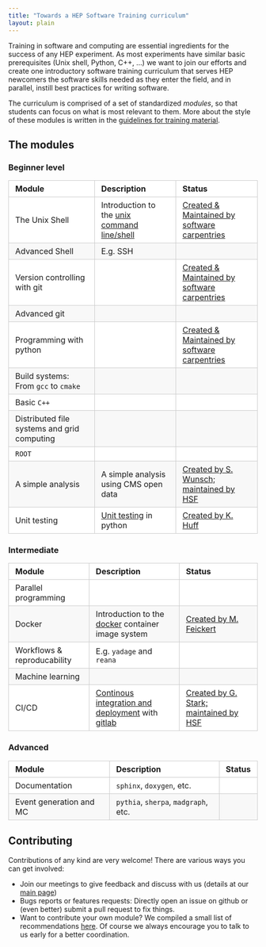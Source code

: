 ```yaml
---
title: "Towards a HEP Software Training curriculum"
layout: plain
---
```


<style type="text/css">
  table {
    padding: 0; 
    width: 100%;
  }
  table tr {
    border: 1px solid #cccccc;
    background-color: white;
    margin: 0;
    padding: 0; 
  }
  table tr:nth-child(2n) {
    background-color: #f8f8f8; 
  }
  table tr th {
    font-weight: bold;
    border: 1px solid #cccccc;
    text-align: left;
    margin: 0;
    padding: 6px 13px; 
  }
  table tr td {
    border: 1px solid #cccccc;
    text-align: left;
    margin: 0;
    padding: 6px 13px; 
  }
  table tr th :first-child, table tr td :first-child {
    margin-top: 0; 
  }
  table tr th :last-child, table tr td :last-child {
    margin-bottom: 0; 
  }
</style>

Training in software and computing are essential ingredients for the success of any HEP experiment. As most experiments have similar basic prerequisites (Unix shell, Python, C++, …) we want to join our efforts and create one introductory software training curriculum that serves HEP newcomers the software skills needed as they enter the field, and in parallel, instill best practices for writing software.

The curriculum is comprised of a set of standardized *modules*, so that students can focus on what is most relevant to them. More about the style of these modules is written in the [guidelines for training material](/training/module-guidelines.html).

## The modules

### Beginner level

| Module  | Description  | Status |
| -------- | -------- |-------- |
| The Unix Shell | Introduction to the [unix command line/shell](https://en.wikipedia.org/wiki/Unix_shell) | [Created & Maintained by software carpentries](http://swcarpentry.github.io/shell-novice)|
| Advanced Shell | E.g. SSH | |
| Version controlling with git | | [Created & Maintained by software carpentries](http://swcarpentry.github.io/git-novice) |
| Advanced git  | | |
| Programming with python | | [Created & Maintained by software carpentries ](http://swcarpentry.github.io/python-novice-inflammation) |
| Build systems: From ``gcc`` to ``cmake`` | | |
| Basic ``C++`` | | |
| Distributed file systems and grid computing || |
| ``ROOT`` | | |
| A simple analysis | A simple analysis using CMS open data| [Created by S. Wunsch; maintained by HSF](https://hsf-training.github.io/hsf-training-cms-analysis-webpage/) |
| Unit testing                                | [Unit testing](https://en.wikipedia.org/wiki/Unit_testing) in python | [Created by K. Huff](http://katyhuff.github.io/python-testing/) |

### Intermediate

| Module  | Description  | Status |
| -------- | -------- |-------- |
| Parallel programming |  | |
| Docker | Introduction to the [docker](https://www.docker.com/) container image system | [Created by M. Feickert](https://matthewfeickert.github.io/intro-to-docker/) |
| Workflows & reproducability | E.g. ``yadage`` and ``reana`` | |
| Machine learning | | |
| CI/CD | [Continous integration and deployment](https://docs.gitlab.com/ee/ci/) with [gitlab](https://about.gitlab.com/) | [Created by G. Stark; maintained by HSF](https://hsf-training.github.io/hsf-training-cicd/) |

### Advanced


| Module  | Description  | Status |
| -------- | -------- |-------- |
| Documentation | ``sphinx``, ``doxygen``, etc. | |
| Event generation and MC | ``pythia``, ``sherpa``, ``madgraph``, etc. | |

## Contributing

Contributions of any kind are very welcome! There are various ways you can get involved:

* Join our meetings to give feedback and discuss with us (details at our [main page](/workinggroups/training.html))
* Bugs reports or features requests: Directly open an issue on github or (even better) submit a pull request to fix things.
* Want to contribute your own module? We compiled a small list of recommendations [here](/training/module-guidelines.html). Of course we always encourage you to talk to us early for a better coordination.
